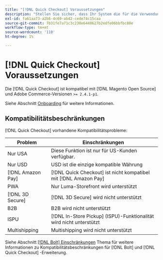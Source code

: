 ```yaml
---
title: "[!DNL Quick Checkout] Voraussetzungen"
description: "Stellen Sie sicher, dass Ihr System die für die Verwendung der [!DNL Quick Checkout] für die Adobe Commerce-Erweiterung."
exl-id: fa61aa73-a2b6-4c69-ab42-cede74c15caa
source-git-commit: 7b31fe7a71c3c238e6448627b2edfe06bbfbc80e
workflow-type: tm+mt
source-wordcount: '110'
ht-degree: 1%

---
```


# [!DNL Quick Checkout] Voraussetzungen

Die [!DNL Quick Checkout] ist kompatibel mit [!DNL Magento Open Source] und Adobe Commerce-Versionen `>= 2.4.1-p1`.

Siehe Abschnitt [Onboarding](../quick-checkout/onboarding.md) für weitere Informationen.

## Kompatibilitätsbeschränkungen

[!DNL Quick Checkout] vorhandene Kompatibilitätsprobleme:

| **Problem** | **Einschränkungen** |
|----------------|-----------------|
| Nur USA | Diese Funktion ist nur für US-Kunden verfügbar. |
| Nur USD | USD ist die einzige kompatible Währung |
| [!DNL Amazon Pay] | [!DNL Quick Checkout] ist nicht kompatibel mit [!DNL Amazon Pay] |
| PWA | Nur Luma-Storefront wird unterstützt |
| [!DNL 3D Secure] | [!DNL 3D Secure] wird nicht unterstützt |
| B2B | B2B wird nicht unterstützt |
| ISPU | [!DNL In-Store Pickup] (ISPU)-Funktionalität wird nicht unterstützt |
| Multishipping | Multishipping wird nicht unterstützt |

Siehe Abschnitt [[!DNL Bolt] Einschränkungen](https://help.bolt.com/integrations/adobe-quick-checkout/set-up/#limitations) Thema für weitere Informationen zu Kompatibilitätsbeschränkungen für [!DNL Bolt] und [!DNL Quick Checkout] -Erweiterung.

